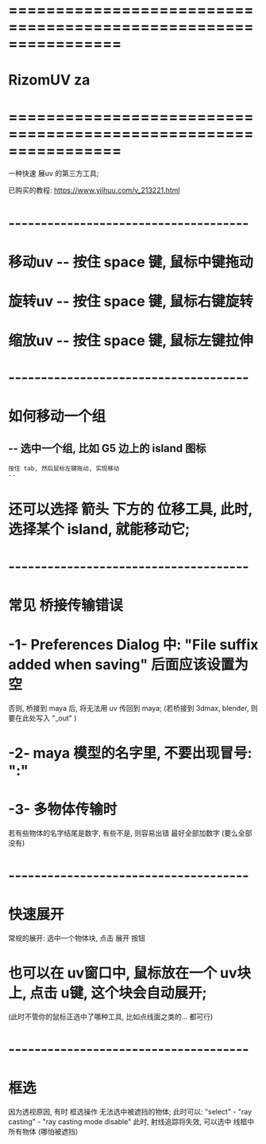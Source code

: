 # ================================================================ #
#                    RizomUV za
# ================================================================ #
一种快速 展uv 的第三方工具;

已购买的教程:
https://www.yiihuu.com/v_213221.html



# ------------------------------------- #
# 移动uv -- 按住 space 键, 鼠标中键拖动
# 旋转uv -- 按住 space 键, 鼠标右键旋转
# 缩放uv -- 按住 space 键, 鼠标左键拉伸


# ------------------------------------- #
#  如何移动一个组
--
    选中一个组, 比如 G5 边上的 island 图标
--
    按住 tab, 然后鼠标左键拖动, 实现移动
    --

# 还可以选择 箭头 下方的 位移工具, 此时, 选择某个 island, 就能移动它;




# ------------------------------------- #
#      常见 桥接传输错误

# -1- Preferences Dialog 中: "File suffix added when saving" 后面应该设置为空
否则, 桥接到 maya 后, 将无法用 uv 传回到 maya;
(若桥接到 3dmax, blender, 则要在此处写入 "_out" )

# -2- maya 模型的名字里, 不要出现冒号: ":"


# -3- 多物体传输时
若有些物体的名字结尾是数字, 有些不是, 则容易出错
最好全部加数字 (要么全部没有)



# ------------------------------------- #
#     快速展开
常规的展开:  选中一个物体块, 点击 展开 按钮

# 也可以在 uv窗口中, 鼠标放在一个 uv块上, 点击 u键, 这个块会自动展开;
(此时不管你的鼠标正选中了哪种工具, 比如点线面之类的... 都可行)



# ------------------------------------- #
#  框选
因为透视原因, 有时 框选操作 无法选中被遮挡的物体;
此时可以:
    "select" - "ray casting" - "ray casting mode disable"
此时, 射线追踪将失效, 可以选中 线框中所有物体 (哪怕被遮挡)





